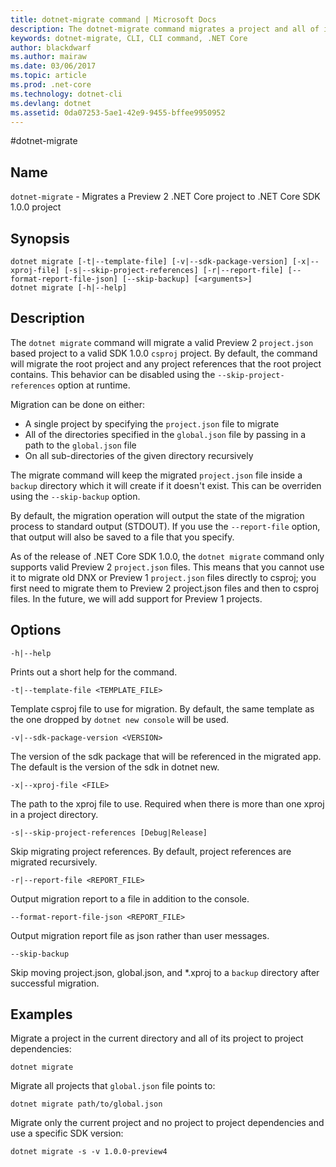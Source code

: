 ```yaml
---
title: dotnet-migrate command | Microsoft Docs
description: The dotnet-migrate command migrates a project and all of its dependencies. 
keywords: dotnet-migrate, CLI, CLI command, .NET Core
author: blackdwarf
ms.author: mairaw
ms.date: 03/06/2017
ms.topic: article
ms.prod: .net-core
ms.technology: dotnet-cli
ms.devlang: dotnet
ms.assetid: 0da07253-5ae1-42e9-9455-bffee9950952
---
```

#dotnet-migrate

## Name

`dotnet-migrate` - Migrates a Preview 2 .NET Core project to .NET Core SDK 1.0.0 project

## Synopsis

```
dotnet migrate [-t|--template-file] [-v|--sdk-package-version] [-x|--xproj-file] [-s|--skip-project-references] [-r|--report-file] [--format-report-file-json] [--skip-backup] [<arguments>]
dotnet migrate [-h|--help]
```

## Description

The `dotnet migrate` command will migrate a valid Preview 2 `project.json` based project to a valid SDK 1.0.0 `csproj` project. 
By default, the command will migrate the root project and any project references that the root project contains. This behavior 
can be disabled using the `--skip-project-references` option at runtime. 

Migration can be done on either:

* A single project by specifying the `project.json` file to migrate
* All of the directories specified in the `global.json` file by passing in a path to the `global.json` file
* On all sub-directories of the given directory recursively 

The migrate command will keep the migrated `project.json` file inside a `backup` directory which it will create if it doesn't 
exist. This can be overriden using the `--skip-backup` option. 

By default, the migration operation will output the state of the migration process to standard output (STDOUT). If you use the 
`--report-file` option, that output will also be saved to a file that you specify. 

As of the release of .NET Core SDK 1.0.0, the `dotnet migrate` command only supports valid Preview 2 `project.json` files. This means that you cannot use it to migrate old DNX or Preview 1 `project.json` files directly to csproj; you first need to migrate them to Preview 2 project.json files and then to csproj files. In the future, we will add support for Preview 1 projects. 

## Options

`-h|--help`

Prints out a short help for the command.  

`-t|--template-file <TEMPLATE_FILE>`

Template csproj file to use for migration. By default, the same template as the one dropped by `dotnet new console` will be used. 

`-v|--sdk-package-version <VERSION>`

The version of the sdk package that will be referenced in the migrated app. The default is the version of the sdk in dotnet new.

`-x|--xproj-file <FILE>`

The path to the xproj file to use. Required when there is more than one xproj in a project directory.

`-s|--skip-project-references [Debug|Release]`

Skip migrating project references. By default, project references are migrated recursively.

`-r|--report-file <REPORT_FILE>`

Output migration report to a file in addition to the console.

`--format-report-file-json <REPORT_FILE>`

Output migration report file as json rather than user messages.

`--skip-backup`

Skip moving project.json, global.json, and \*.xproj to a `backup` directory after successful migration.

## Examples

Migrate a project in the current directory and all of its project to project dependencies:

`dotnet migrate`

Migrate all projects that `global.json` file points to:

`dotnet migrate path/to/global.json`

Migrate only the current project and no project to project dependencies and use a specific SDK version:

`dotnet migrate -s -v 1.0.0-preview4`
